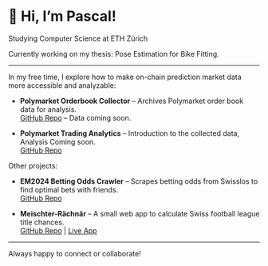 # 👋 Hi, I’m Pascal!
Studying Computer Science at ETH Zürich


Currently working on my thesis: Pose Estimation for Bike Fitting.

---

In my free time, I explore how to make on-chain prediction market data more accessible and analyzable:

- **Polymarket Orderbook Collector** – Archives Polymarket order book data for analysis.  
  [GitHub Repo](https://github.com/PascalFewi/Polymarket_Orderbook_Collector) – Data coming soon.

- **Polymarket Trading Analytics** – Introduction to the collected data, Analysis Coming soon.  
  [GitHub Repo](https://github.com/PascalFewi/Polymarket_Trading)

Other projects:

- **EM2024 Betting Odds Crawler** – Scrapes betting odds from Swisslos to find optimal bets with friends.  
  [GitHub Repo](https://github.com/PascalFewi/EM2024_BettingOdds_Crawler)

- **Meischter-Rächnär** – A small web app to calculate Swiss football league title chances.  
  [GitHub Repo](https://github.com/PascalFewi/Meischter-Raechner) | [Live App](https://pascalfewi.github.io/Meischter-Raechner/)

---

Always happy to connect or collaborate!
